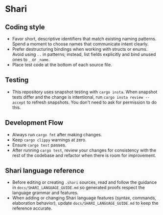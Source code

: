 # Shari

## Coding style

- Favor short, descriptive identifiers that match existing naming patterns. Spend a moment to choose names that communicate intent clearly.
- Prefer destructuring bindings when working with structs or enums. Avoid using `..` in patterns; instead, list fields explicitly and bind unused ones to `_` or `_name`.
- Place test code at the bottom of each source file.

## Testing

- This repository uses snapshot testing with `cargo insta`. When snapshot tests differ and the change is intentional, run `cargo insta review --accept` to refresh snapshots. You don't need to ask for permission to do this.

## Development Flow

- Always run `cargo fmt` after making changes.
- Keep `cargo clippy` warnings at zero.
- Ensure `cargo test` passes.
- After running `cargo test`, review your changes for consistency with the rest of the codebase and refactor when there is room for improvement.

## Shari language reference

- Before editing or creating `.shari` sources, read and follow the guidance in `docs/SHARI_LANGUAGE_GUIDE.md` so generated proofs respect the language grammar and features.
- When adding or changing Shari language features (syntax, commands, elaboration behavior), update `docs/SHARI_LANGUAGE_GUIDE.md` to keep the reference accurate.

